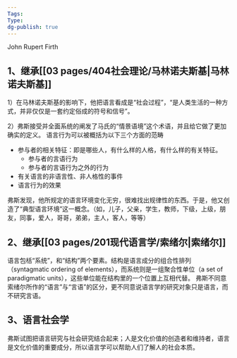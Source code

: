 ```yaml
---
Tags:
Type:
dg-publish: true
---
```

John Rupert Firth
## 1、继承[[03 pages/404社会理论/马林诺夫斯基\|马林诺夫斯基]]
1）在马林诺夫斯基的影响下，他把语言看成是“社会过程”，“是人类生活的一种方式，并非仅仅是一套约定俗成的符号和信号”。

2）弗斯接受并全面系统的阐发了马氏的“情景语境”这个术语，并且给它做了更加确实的定义。
语言行为可以被概括为以下三个方面的范畴
- 参与者的相关特征：即是哪些人，有什么样的人格，有什么样的有关特征。
	- 参与者的言语行为
	- 参与者的言语行为之外的行为
- 有关语言的非语言性、非人格性的事件
- 语言行为的效果

弗斯发现，他所规定的语言环境变化无穷，很难找出规律性的东西。于是，他又创造了“典型语言环境”这一概念。（如，儿子，父亲，学生，教师，下级，上级，朋友，同事，爱人，哥哥，弟弟，主人，客人，等等）

## 2、继承[[03 pages/201现代语言学/索绪尔\|索绪尔]]
语言包栝“系统”，和“结构”两个要素。结构是语言成分的组合性排列（syntagmatic ordering of elements），而系统则是一组聚合性单位（a set of paradigmatic units），这些单位能在结构里的一个位置上互相代替。
弗斯不同意索绪尔所作的“语言”与“言语”的区分，更不同意说语言学的研究对象只是语言，而不研究言语。

## 3、语言社会学
弗斯试图把语言研究与社会研究结合起来；人是文化价值的创造者和维持者，语言是文化价值的重要成分，所以语言学可以帮助人们了解人的社会本质。